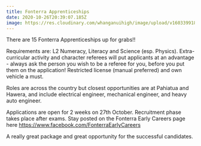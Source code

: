```yaml
---
title: Fonterra Apprenticeships
date: 2020-10-26T20:39:07.185Z
image: https://res.cloudinary.com/whanganuihigh/image/upload/v1603399181/Events/Fonterra_Apprenticeships_22.10.2020_Fonterra.jpg
---
```

<!--StartFragment-->

There are 15 Fonterra Apprenticeships up for grabs!! 

Requirements are: L2 Numeracy, Literacy and Science (esp. Physics). Extra-curricular activity and character referees will put applicants at an advantage - always ask the person you wish to be a referee for you, before you put them on the application! Restricted license (manual preferred) and own vehicle a must. 

Roles are across the country but closest opportunities are at Pahiatua and Hawera, and include electrical engineer, mechanical engineer, and heavy auto engineer. 

Applications are open for 2 weeks on 27th October. Recruitment phase takes place after exams. Stay posted on the Fonterra Early Careers page here <https://www.facebook.com/FonterraEarlyCareers>

A really great package and great opportunity for the successful candidates.

<!--EndFragment-->